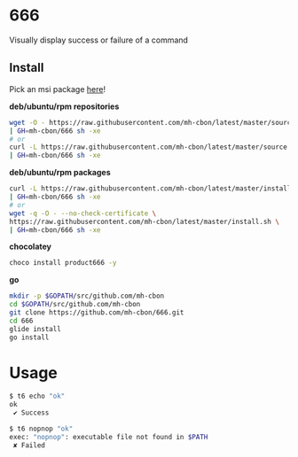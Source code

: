 # 666

Visually display success or failure of a command

## Install

Pick an msi package [here](https://github.com/mh-cbon/666/releases)!

__deb/ubuntu/rpm repositories__

```sh
wget -O - https://raw.githubusercontent.com/mh-cbon/latest/master/source.sh \
| GH=mh-cbon/666 sh -xe
# or
curl -L https://raw.githubusercontent.com/mh-cbon/latest/master/source.sh \
| GH=mh-cbon/666 sh -xe
```

__deb/ubuntu/rpm packages__

```sh
curl -L https://raw.githubusercontent.com/mh-cbon/latest/master/install.sh \
| GH=mh-cbon/666 sh -xe
# or
wget -q -O - --no-check-certificate \
https://raw.githubusercontent.com/mh-cbon/latest/master/install.sh \
| GH=mh-cbon/666 sh -xe
```

__chocolatey__

```sh
choco install product666 -y
```

__go__

```sh
mkdir -p $GOPATH/src/github.com/mh-cbon
cd $GOPATH/src/github.com/mh-cbon
git clone https://github.com/mh-cbon/666.git
cd 666
glide install
go install
```

# Usage

```sh
$ t6 echo "ok"
ok
 ✔ Success

$ t6 nopnop "ok"
exec: "nopnop": executable file not found in $PATH
 ✘ Failed
```
